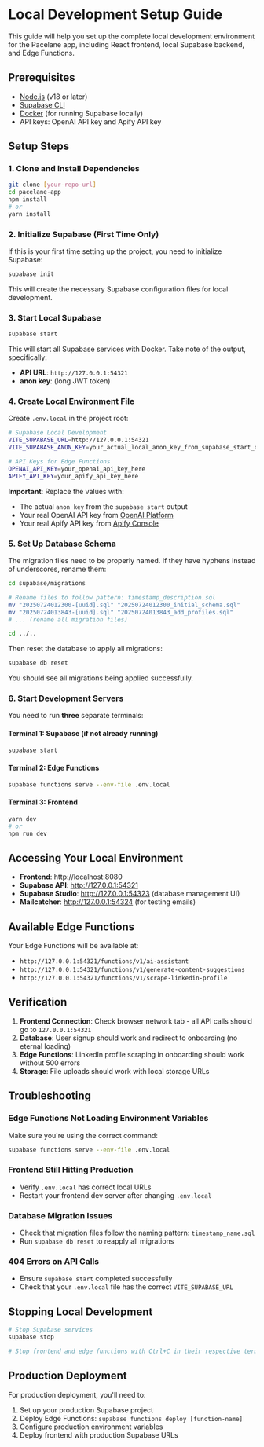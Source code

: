 # Local Development Setup Guide

This guide will help you set up the complete local development environment for the Pacelane app, including React frontend, local Supabase backend, and Edge Functions.

## Prerequisites

- [Node.js](https://nodejs.org/) (v18 or later)
- [Supabase CLI](https://supabase.com/docs/guides/cli/getting-started)
- [Docker](https://www.docker.com/) (for running Supabase locally)
- API keys: OpenAI API key and Apify API key

## Setup Steps

### 1. Clone and Install Dependencies

```bash
git clone [your-repo-url]
cd pacelane-app
npm install
# or
yarn install
```

### 2. Initialize Supabase (First Time Only)

If this is your first time setting up the project, you need to initialize Supabase:

```bash
supabase init
```

This will create the necessary Supabase configuration files for local development.

### 3. Start Local Supabase

```bash
supabase start
```

This will start all Supabase services with Docker. Take note of the output, specifically:
- **API URL**: `http://127.0.0.1:54321`
- **anon key**: (long JWT token)

### 4. Create Local Environment File

Create `.env.local` in the project root:

```bash
# Supabase Local Development
VITE_SUPABASE_URL=http://127.0.0.1:54321
VITE_SUPABASE_ANON_KEY=your_actual_local_anon_key_from_supabase_start_output

# API Keys for Edge Functions
OPENAI_API_KEY=your_openai_api_key_here
APIFY_API_KEY=your_apify_api_key_here
```

**Important**: Replace the values with:
- The actual `anon key` from the `supabase start` output
- Your real OpenAI API key from [OpenAI Platform](https://platform.openai.com/api-keys)
- Your real Apify API key from [Apify Console](https://console.apify.com/account/integrations)

### 5. Set Up Database Schema

The migration files need to be properly named. If they have hyphens instead of underscores, rename them:

```bash
cd supabase/migrations

# Rename files to follow pattern: timestamp_description.sql
mv "20250724012300-[uuid].sql" "20250724012300_initial_schema.sql"
mv "20250724013843-[uuid].sql" "20250724013843_add_profiles.sql"
# ... (rename all migration files)

cd ../..
```

Then reset the database to apply all migrations:

```bash
supabase db reset
```

You should see all migrations being applied successfully.

### 6. Start Development Servers

You need to run **three** separate terminals:

#### Terminal 1: Supabase (if not already running)
```bash
supabase start
```

#### Terminal 2: Edge Functions
```bash
supabase functions serve --env-file .env.local
```

#### Terminal 3: Frontend
```bash
yarn dev
# or
npm run dev
```

## Accessing Your Local Environment

- **Frontend**: http://localhost:8080
- **Supabase API**: http://127.0.0.1:54321
- **Supabase Studio**: http://127.0.0.1:54323 (database management UI)
- **Mailcatcher**: http://127.0.0.1:54324 (for testing emails)

## Available Edge Functions

Your Edge Functions will be available at:
- `http://127.0.0.1:54321/functions/v1/ai-assistant`
- `http://127.0.0.1:54321/functions/v1/generate-content-suggestions`
- `http://127.0.0.1:54321/functions/v1/scrape-linkedin-profile`

## Verification

1. **Frontend Connection**: Check browser network tab - all API calls should go to `127.0.0.1:54321`
2. **Database**: User signup should work and redirect to onboarding (no eternal loading)
3. **Edge Functions**: LinkedIn profile scraping in onboarding should work without 500 errors
4. **Storage**: File uploads should work with local storage URLs

## Troubleshooting

### Edge Functions Not Loading Environment Variables
Make sure you're using the correct command:
```bash
supabase functions serve --env-file .env.local
```

### Frontend Still Hitting Production
- Verify `.env.local` has correct local URLs
- Restart your frontend dev server after changing `.env.local`

### Database Migration Issues
- Check that migration files follow the naming pattern: `timestamp_name.sql`
- Run `supabase db reset` to reapply all migrations

### 404 Errors on API Calls
- Ensure `supabase start` completed successfully
- Check that your `.env.local` file has the correct `VITE_SUPABASE_URL`

## Stopping Local Development

```bash
# Stop Supabase services
supabase stop

# Stop frontend and edge functions with Ctrl+C in their respective terminals
```

## Production Deployment

For production deployment, you'll need to:
1. Set up your production Supabase project
2. Deploy Edge Functions: `supabase functions deploy [function-name]`
3. Configure production environment variables
4. Deploy frontend with production Supabase URLs 